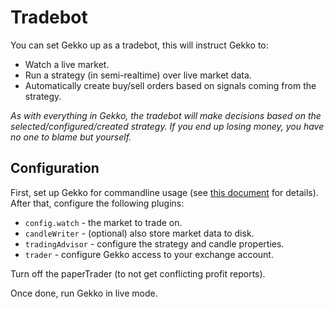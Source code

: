 # Tradebot

You can set Gekko up as a tradebot, this will instruct Gekko to:

- Watch a live market.
- Run a strategy (in semi-realtime) over live market data.
- Automatically create buy/sell orders based on signals coming from the strategy.

*As with everything in Gekko, the tradebot will make decisions based on the selected/configured/created strategy. If you end up losing money, you have no one to blame but yourself.*

## Configuration

First, set up Gekko for commandline usage (see [this document](./about_the_commandline.md) for details). After that, configure the following plugins:

- `config.watch` - the market to trade on.
- `candleWriter` - (optional) also store market data to disk.
- `tradingAdvisor` - configure the strategy and candle properties.
- `trader` - configure Gekko access to your exchange account.

Turn off the paperTrader (to not get conflicting profit reports).

Once done, run Gekko in live mode.
